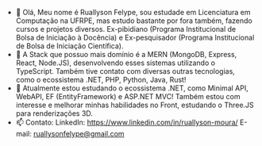 - 👋 Olá, Meu nome é Ruallyson Felype, sou estudade em Licenciatura em Computação na UFRPE, mas estudo bastante por fora também, fazendo cursos e projetos diversos. Ex-pibidiano (Programa Institucional de Bolsa de Iniciação à Docência) e Ex-pesquisador (Programa Institucional de Bolsa de Iniciação Científica).
- 👀 A Stack que possuo mais domínio é a MERN (MongoDB, Express, React, Node.JS), desenvolvendo esses sistemas utilizando o TypeScript. Também tive contato com diversas outras tecnologias, como o ecossistema .NET, PHP, Python, Java, Rust!
- 🌱 Atualmente estou estudando o ecossistema .NET, como Minimal API, WebAPI, EF (EntityFramework) e ASP.NET MVC! Também estou com interesse e melhorar minhas habilidades no Front, estudando o Three.JS para renderizações 3D.
- 📫 Contato:
LinkedIn: https://www.linkedin.com/in/ruallyson-moura/ 
E-mail: ruallysonfelype@gmail.com

